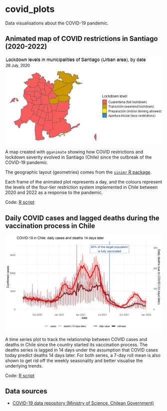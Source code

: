 # covid_plots

Data visualisations about the COVID-19 pandemic.

## Animated map of COVID restrictions in Santiago (2020-2022)

![Animated map of COVID lockdown levels in municipalities of Santiago urban area, from 2020 to 2022](lockdown_levels_santiago.gif)

A map created with `gganimate` showing how COVID restrictions and lockdown severity evolved in Santiago (Chile) since the outbreak of the COVID-19 pandemic.

The geographic layout (geometries) comes from the [`sinimr` R package](https://github.com/robsalasco/sinimr).

Each frame of the animated plot represents a day, and the colours represent the levels of the four-tier restriction system implemented in Chile between 2020 and 2022 as a response to the pandemic.

Code: [R script](animated_map_lockdown_levels.R)

## Daily COVID cases and lagged deaths during the vaccination process in Chile

![](outputs/covid_deaths_offset.png)

A time series plot to track the relationship between COVID cases and deaths in Chile since the country started its vaccination process. The deaths series is lagged in 14 days under the assumption that COVID cases today predict deaths 14 days later. For both series, a 7-day roll mean is also shown to get rid off the weekly seasonality and better visualise the underlying trends.

Code: [R script](cases_vs_offset_deaths.R)

## Data sources

-   [COVID-19 data repository (Ministry of Science, Chilean Government)](https://github.com/MinCiencia/Datos-COVID19/)
